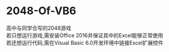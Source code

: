 # 2048-Of-VB6
高中与同学合写的2048游戏  
若只想运行游戏,需安装Office 2016并保证其中的Excel能够正常使用  
若还想运行代码,需在Visual Basic 6.0开发环境中链接Excel扩展控件
